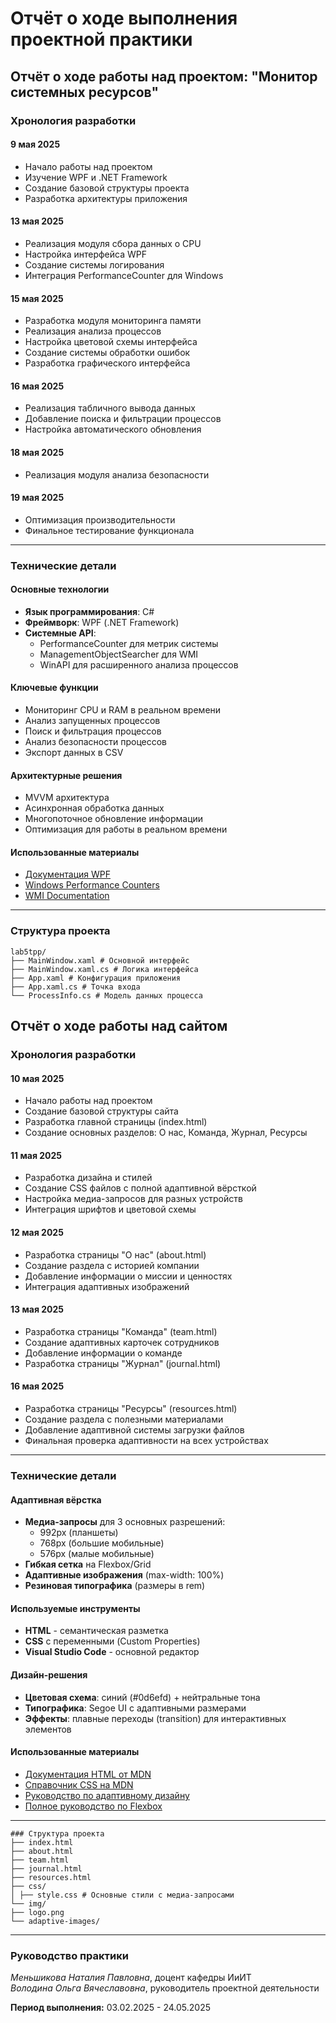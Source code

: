 # Отчёт о ходе выполнения проектной практики

## Отчёт о ходе работы над проектом: "Монитор системных ресурсов"

### Хронология разработки

#### 9 мая 2025
- Начало работы над проектом
- Изучение WPF и .NET Framework
- Создание базовой структуры проекта
- Разработка архитектуры приложения

#### 13 мая 2025
- Реализация модуля сбора данных о CPU
- Настройка интерфейса WPF
- Создание системы логирования
- Интеграция PerformanceCounter для Windows

#### 15 мая 2025
- Разработка модуля мониторинга памяти
- Реализация анализа процессов
- Настройка цветовой схемы интерфейса
- Создание системы обработки ошибок
- Разработка графического интерфейса

#### 16 мая 2025
- Реализация табличного вывода данных
- Добавление поиска и фильтрации процессов
- Настройка автоматического обновления

#### 18 мая 2025
- Реализация модуля анализа безопасности

#### 19 мая 2025
- Оптимизация производительности
- Финальное тестирование функционала

---

### Технические детали

#### Основные технологии
- **Язык программирования**: C#
- **Фреймворк**: WPF (.NET Framework)
- **Системные API**:
  - PerformanceCounter для метрик системы
  - ManagementObjectSearcher для WMI
  - WinAPI для расширенного анализа процессов

#### Ключевые функции
- Мониторинг CPU и RAM в реальном времени
- Анализ запущенных процессов
- Поиск и фильтрация процессов
- Анализ безопасности процессов
- Экспорт данных в CSV

#### Архитектурные решения
- MVVM архитектура
- Асинхронная обработка данных
- Многопоточное обновление информации
- Оптимизация для работы в реальном времени

#### Использованные материалы
- [Документация WPF](https://learn.microsoft.com/en-us/dotnet/desktop/wpf/)
- [Windows Performance Counters](https://learn.microsoft.com/en-us/dotnet/api/system.diagnostics.performancecounter)
- [WMI Documentation](https://learn.microsoft.com/en-us/windows/win32/wmisdk/wmi-start-page)

---

### Структура проекта
```
lab5tpp/
├── MainWindow.xaml # Основной интерфейс
├── MainWindow.xaml.cs # Логика интерфейса
├── App.xaml # Конфигурация приложения
├── App.xaml.cs # Точка входа
└── ProcessInfo.cs # Модель данных процесса
```


## Отчёт о ходе работы над сайтом

### Хронология разработки

#### 10 мая 2025
- Начало работы над проектом
- Создание базовой структуры сайта
- Разработка главной страницы (index.html)
- Создание основных разделов: О нас, Команда, Журнал, Ресурсы

#### 11 мая 2025
- Разработка дизайна и стилей
- Создание CSS файлов с полной адаптивной вёрсткой
- Настройка медиа-запросов для разных устройств
- Интеграция шрифтов и цветовой схемы

#### 12 мая 2025
- Разработка страницы "О нас" (about.html)
- Создание раздела с историей компании
- Добавление информации о миссии и ценностях
- Интеграция адаптивных изображений

#### 13 мая 2025
- Разработка страницы "Команда" (team.html)
- Создание адаптивных карточек сотрудников
- Добавление информации о команде
- Разработка страницы "Журнал" (journal.html)

#### 16 мая 2025
- Разработка страницы "Ресурсы" (resources.html)
- Создание раздела с полезными материалами
- Добавление адаптивной системы загрузки файлов
- Финальная проверка адаптивности на всех устройствах

---

### Технические детали

#### Адаптивная вёрстка
- **Медиа-запросы** для 3 основных разрешений:
  - 992px (планшеты)
  - 768px (большие мобильные)
  - 576px (малые мобильные)
- **Гибкая сетка** на Flexbox/Grid
- **Адаптивные изображения** (max-width: 100%)
- **Резиновая типографика** (размеры в rem)

#### Используемые инструменты
- **HTML** - семантическая разметка
- **CSS** с переменными (Custom Properties)
- **Visual Studio Code** - основной редактор

#### Дизайн-решения
- **Цветовая схема**: синий (#0d6efd) + нейтральные тона
- **Типографика**: Segoe UI с адаптивными размерами
- **Эффекты**: плавные переходы (transition) для интерактивных элементов

#### Использованные материалы
- [Документация HTML от MDN](https://developer.mozilla.org/ru/docs/Web/HTML)
- [Справочник CSS на MDN](https://developer.mozilla.org/ru/docs/Web/CSS)
- [Руководство по адаптивному дизайну](https://web.dev/responsive-web-design-basics/)
- [Полное руководство по Flexbox](https://css-tricks.com/snippets/css/a-guide-to-flexbox/)

---
```
### Структура проекта
├── index.html
├── about.html
├── team.html
├── journal.html
├── resources.html
├── css/
│ ├── style.css # Основные стили с медиа-запросами
└── img/
├── logo.png
└── adaptive-images/

```
---


### Руководство практики
*Меньшикова Наталия Павловна*, доцент кафедры ИиИТ  
*Володина Ольга Вячеславовна*, руководитель проектной деятельности

**Период выполнения:** 03.02.2025 - 24.05.2025